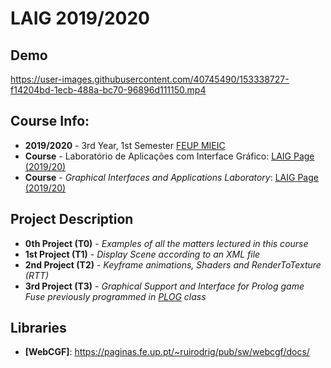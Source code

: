 # LAIG 2019/2020

## Demo

https://user-images.githubusercontent.com/40745490/153338727-f14204bd-1ecb-488a-bc70-96896d111150.mp4

## Course Info:
- **2019/2020** - 3rd Year, 1st Semester [FEUP MIEIC](https://sigarra.up.pt/feup/pt/CUR_GERAL.CUR_PLANOS_ESTUDOS_VIEW?pv_plano_id=2496&pv_tipo_cur_sigla=&pv_origem=CUR&pv_ano_lectivo=2019)
- **Course** - Laboratório de Aplicações com Interface Gráfico: [LAIG Page (2019/20)](https://sigarra.up.pt/feup/pt/ucurr_geral.ficha_uc_view?pv_ocorrencia_id=436446)
- **Course** - *Graphical Interfaces and Applications Laboratory*: [LAIG Page (2019/20)](https://sigarra.up.pt/feup/pt/ucurr_geral.ficha_uc_view?pv_ocorrencia_id=436446)


## Project Description

- **0th Project (T0)** - *Examples of all the matters lectured in this course*
- **1st Project (T1)** - *Display Scene according to an XML file*
- **2nd Project (T2)** - *Keyframe animations, Shaders and RenderToTexture (RTT)*
- **3rd Project (T3)** - *Graphical Support and Interface for Prolog game Fuse previously programmed in [PLOG](https://sigarra.up.pt/feup/pt/UCURR_GERAL.FICHA_UC_VIEW?pv_ocorrencia_id=436444) class*

## Libraries

- **[WebCGF]**: https://paginas.fe.up.pt/~ruirodrig/pub/sw/webcgf/docs/
